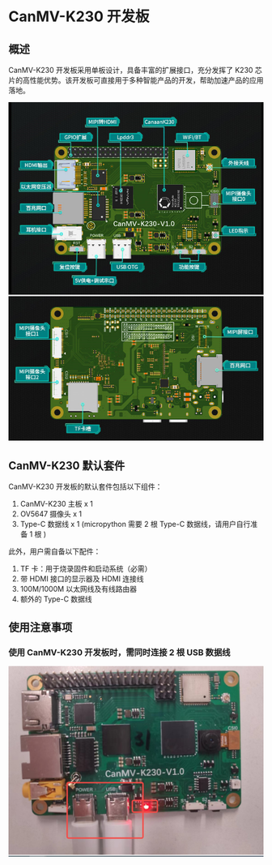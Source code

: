 # CanMV-K230 开发板

## 概述

CanMV-K230 开发板采用单板设计，具备丰富的扩展接口，充分发挥了 K230 芯片的高性能优势。该开发板可直接用于多种智能产品的开发，帮助加速产品的应用落地。

![board-front](../../images/CanMV-K230_front.png)
![board-behind](../../images/CanMV-K230_behind.png)

## CanMV-K230 默认套件

CanMV-K230 开发板的默认套件包括以下组件：

1. CanMV-K230 主板 x 1
1. OV5647 摄像头 x 1
1. Type-C 数据线 x 1 (micropython 需要 2 根 Type-C 数据线，请用户自行准备 1 根 )

此外，用户需自备以下配件：

1. TF 卡：用于烧录固件和启动系统（必需）
1. 带 HDMI 接口的显示器及 HDMI 连接线
1. 100M/1000M 以太网线及有线路由器
1. 额外的 Type-C 数据线

## 使用注意事项

### 使用 CanMV-K230 开发板时，需同时连接 2 根 USB 数据线

![canmv-k230-board](../../images/CanMV-K230-poweron.png)
